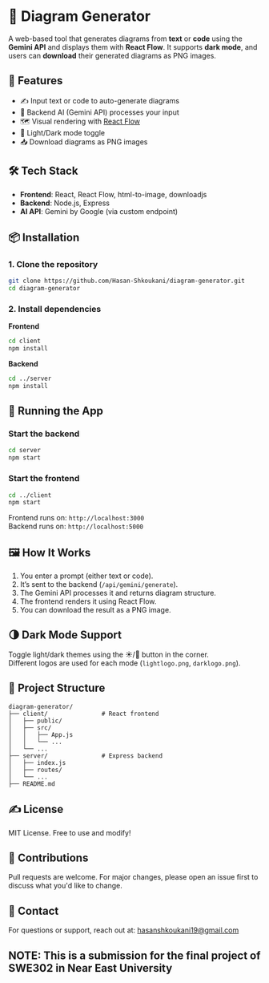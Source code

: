 
# 🧠 Diagram Generator

A web-based tool that generates diagrams from **text** or **code** using the **Gemini API** and displays them with **React Flow**. It supports **dark mode**, and users can **download** their generated diagrams as PNG images.

## 🚀 Features

- ✍️ Input text or code to auto-generate diagrams  
- 🧠 Backend AI (Gemini API) processes your input  
- 🗺️ Visual rendering with [React Flow](https://reactflow.dev/)  
- 🌙 Light/Dark mode toggle  
- 📥 Download diagrams as PNG images  

## 🛠️ Tech Stack

- **Frontend**: React, React Flow, html-to-image, downloadjs  
- **Backend**: Node.js, Express  
- **AI API**: Gemini by Google (via custom endpoint)

## 📦 Installation

### 1. Clone the repository
```bash
git clone https://github.com/Hasan-Shkoukani/diagram-generator.git
cd diagram-generator
```

### 2. Install dependencies
**Frontend**
```bash
cd client
npm install
```

**Backend**
```bash
cd ../server
npm install
```

## 🔧 Running the App

### Start the backend
```bash
cd server
npm start
```

### Start the frontend
```bash
cd ../client
npm start
```

Frontend runs on: `http://localhost:3000`  
Backend runs on: `http://localhost:5000`

## 🖼️ How It Works

1. You enter a prompt (either text or code).  
2. It’s sent to the backend (`/api/gemini/generate`).  
3. The Gemini API processes it and returns diagram structure.  
4. The frontend renders it using React Flow.  
5. You can download the result as a PNG image.

## 🌗 Dark Mode Support

Toggle light/dark themes using the ☀️/🌙 button in the corner.  
Different logos are used for each mode (`lightlogo.png`, `darklogo.png`).

## 📁 Project Structure

```
diagram-generator/
├── client/               # React frontend
│   ├── public/
│   ├── src/
│   │   ├── App.js
│   │   └── ...
│   └── ...
├── server/               # Express backend
│   ├── index.js
│   ├── routes/
│   └── ...
├── README.md
```

## ✍️ License

MIT License. Free to use and modify!

## 🤝 Contributions

Pull requests are welcome. For major changes, please open an issue first to discuss what you'd like to change.

## 📧 Contact

For questions or support, reach out at: hasanshkoukani19@gmail.com

## NOTE: This is a submission for the final project of SWE302 in Near East University
